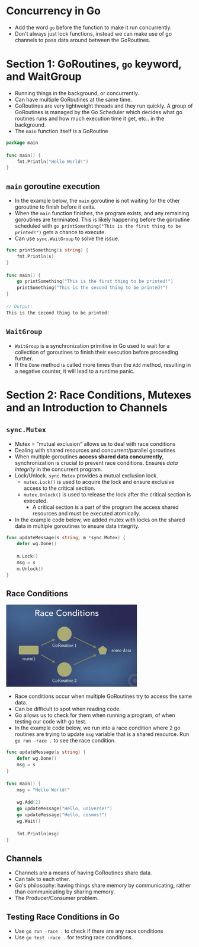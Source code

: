 # Concurrency in Go

- Add the word `go` before the function to make it run concurrently.
- Don't always just lock functions, instead we can make use of go channels to pass data around between the GoRoutines.

# Section 1: GoRoutines, `go` keyword, and WaitGroup

- Running things in the background, or concurrently.
- Can have multiple GoRoutines at the same time.
- GoRoutines are very lightweight threads and they run quickly. A group of GoRoutines is managed by the Go Scheduler which decides what go routines runs and how much execution time it get, etc.. in the background.
- The `main` function itself is a GoRoutine

```go
package main

func main() {
    fmt.Println("Hello World!")
}
```

## `main` goroutine execution

- In the example below, the `main` goroutine is not waiting for the other goroutine to finish before it exits.
- When the `main` function finishes, the program exists, and any remaining goroutines are terminated. This is likely happening before the goroutine scheduled with `go printSomething("This is the first thing to be printed!")` gets a chance to execute.
- Can use `sync.WaitGroup` to solve the issue.

```go
func printSomething(s string) {
	fmt.Println(s)
}

func main() {
	go printSomething("This is the first thing to be printed!")
	printSomething("This is the second thing to be printed!")
}

// Output:
This is the second thing to be printed!
```

## `WaitGroup`

- `WaitGroup` is a synchronization primitive in Go used to wait for a collection of goroutines to finish their execution before proceeding further.
- If the `Done` method is called more times than the `Add` method, resulting in a negative counter, it will lead to a runtime panic.

# Section 2: Race Conditions, Mutexes and an Introduction to Channels

## `sync.Mutex`

- Mutex = "mutual exclusion" allows us to deal with race conditions
- Dealing with shared resources and concurrent/parallel goroutines
- When multiple goroutines **access shared data concurrently**, synchronization is crucial to prevent race conditions. Ensures _data integrity_ in the concurrent program.
- Lock/Unlock. `sync.Mutex` provides a mutual exclusion lock.
  - `mutex.Lock()` is used to acquire the lock and ensure exclusive access to the critical section.
  - `mutex.Unlock()` is used to release the lock after the critical section is executed.
    - A critical section is a part of the program the access shared resources and must be executed atomically.
- In the example code below, we added mutex with locks on the shared data in multiple goroutines to ensure data integrity.

```go
func updateMessage(s string, m *sync.Mutex) {
	defer wg.Done()

	m.Lock()
	msg = s
	m.Unlock()
}
```

## Race Conditions

<img src="./diagrams/race-conditions.png" width="70%" />

- Race conditions occur when multiple GoRoutines try to access the same data.
- Can be difficult to spot when reading code.
- Go allows us to check for them when running a program, of when testing our code with go test.
- In the example code below, we run into a race condition where 2 go routines are trying to update `msg` variable that is a shared resource. Run `go run -race .` to see the race condition.

```go
func updateMessage(s string) {
	defer wg.Done()
	msg = s
}

func main() {
	msg = "Hello World!"

	wg.Add(2)
	go updateMessage("Hello, universe!")
	go updateMessage("Hello, cosmos!")
	wg.Wait()

	fmt.Println(msg)
}
```

## Channels

- Channels are a means of having GoRoutines share data.
- Can talk to each other.
- Go's philosophy: having things share memory by communicating, rather than communicating by sharing memory.
- The Producer/Consumer problem.

## Testing Race Conditions in Go

- Use `go run -race .` to check if there are any race conditions
- Use `go test -race .` for testing race conditions.